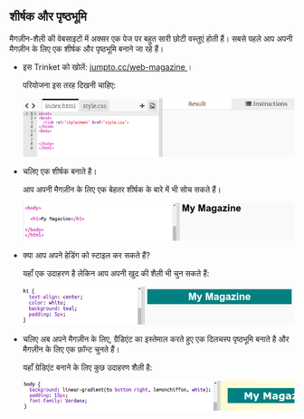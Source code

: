 ## शीर्षक और पृष्ठभूमि

मैगज़ीन-शैली की वेबसाइटों में अक्सर एक पेज पर बहुत सारी छोटी वस्तुएं होती हैं। सबसे पहले आप अपनी मैगज़ीन के लिए एक शीर्षक और पृष्ठभूमि बनाने जा रहे हैं।

+ इस Trinket को खोलें: <a href="http://jumpto.cc/web-magazine" target="_blank"> jumpto.cc/web-magazine </a> ।
    
    परियोजना इस तरह दिखनी चाहिए:
    
    ![स्क्रीनशॉट](images/magazine-starter.png)

+ चलिए एक शीर्षक बनाते है।
    
    आप अपनी मैगज़ीन के लिए एक बेहतर शीर्षक के बारे में भी सोच सकते हैं।
    
    ![स्क्रीनशॉट](images/magazine-heading.png)

+ क्या आप अपने हेडिंग को स्टाइल कर सकते हैं?
    
    यहाँ एक उदाहरण है लेकिन आप अपनी खुद की शैली भी चुन सकते हैं:
    
    ![स्क्रीनशॉट](images/magazine-heading-style.png)

+ चलिए अब अपने मैगज़ीन के लिए, ग्रैडिएंट का इस्तेमाल करते हुए एक दिलचस्प पृष्ठभूमि बनाते है और मैगज़ीन के लिए एक फ़ॉन्ट चुनते हैं।
    
    यहाँ ग्रेडिएंट बनाने के लिए कुछ उदाहरण शैली है:
    
    ![स्क्रीनशॉट](images/magazine-background.png)